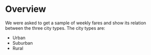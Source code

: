# Overview

We were asked to get a sample of weekly fares and show its relation between the three city types. The city types are:
-	Urban 
-	Suburban
-	Rural
